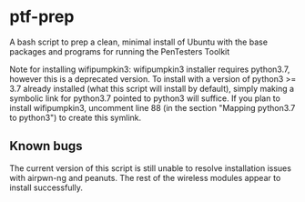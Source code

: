 # ptf-prep
A bash script to prep a clean, minimal install of Ubuntu with the base packages and programs for running the PenTesters Toolkit

Note for installing wifipumpkin3:
wifipumpkin3 installer requires python3.7, however this is a deprecated version. To install with a version of python3 >= 3.7 already installed (what this script will install by default), simply making a symbolic link for python3.7 pointed to python3 will suffice.
If you plan to install wifipumpkin3, uncomment line 88 (in the section "Mapping python3.7 to python3") to create this symlink. 

Known bugs
--------------------
The current version of this script is still unable to resolve installation issues with airpwn-ng and peanuts. The rest of the wireless modules appear to install successfully.


